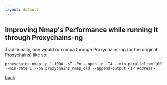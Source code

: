 ```yaml
---
layout: default
---
```


## Improving Nmap's Performance while running it through Proxychains-ng

Traditionally, one would run nmpa through Proxychains-ng (or the original Proxychains) like so:

```
proxychains nmap -p 1-1000 -sT -Pn --open -n -T4 --min-parallelism 100 --min-rate 1 --oG proxychains_nmap_old --append-output <IP Address>
```

[back](/)
